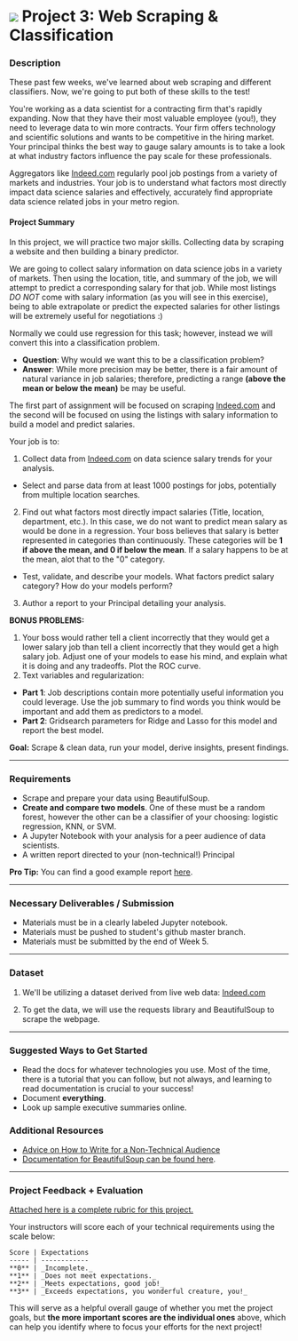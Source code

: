 # ![](https://ga-dash.s3.amazonaws.com/production/assets/logo-9f88ae6c9c3871690e33280fcf557f33.png) Project 3: Web Scraping & Classification

### Description

These past few weeks, we've learned about web scraping and different classifiers. Now, we're going to put both of these skills to the test!

You're working as a data scientist for a contracting firm that's rapidly expanding. Now that they have their most valuable employee (you!), they need to leverage data to win more contracts. Your firm offers technology and scientific solutions and wants to be competitive in the hiring market. Your principal thinks the best way to gauge salary amounts is to take a look at what industry factors influence the pay scale for these professionals.

Aggregators like [Indeed.com](https://www.indeed.com) regularly pool job postings from a variety of markets and industries. Your job is to understand what factors most directly impact data science salaries and effectively, accurately find appropriate data science related jobs in your metro region.

#### Project Summary

In this project, we will practice two major skills. Collecting data by scraping a website and then building a binary predictor.

We are going to collect salary information on data science jobs in a variety of markets. Then using the location, title, and summary of the job, we will attempt to predict a corresponding salary for that job. While most listings *DO NOT* come with salary information (as you will see in this exercise), being to able extrapolate or predict the expected salaries for other listings will be extremely useful for negotiations :)

Normally we could use regression for this task; however, instead we will convert this into a classification problem.

- **Question**: Why would we want this to be a classification problem?
- **Answer**: While more precision may be better, there is a fair amount of natural variance in job salaries; therefore, predicting a range **(above the mean or below the mean)** be may be useful.

The first part of assignment will be focused on scraping [Indeed.com](www.indeed.com) and the second will be focused on using the listings with salary information to build a model and predict salaries.

Your job is to:

1. Collect data from [Indeed.com](www.indeed.com) on data science salary trends for your analysis.
  - Select and parse data from at least 1000 postings for jobs, potentially from multiple location searches.
2. Find out what factors most directly impact salaries (Title, location, department, etc.). In this case, we do not want to predict mean salary as would be done in a regression. Your boss believes that salary is better represented in categories than continuously. These categories will be **1 if above the mean, and 0 if below the mean**. If a salary happens to be at the mean, alot that to the "0" category. 
  - Test, validate, and describe your models. What factors predict salary category? How do your models perform?
3. Author a report to your Principal detailing your analysis.

**BONUS PROBLEMS:**
1. Your boss would rather tell a client incorrectly that they would get a lower salary job than tell a client incorrectly that they would get a high salary job. Adjust one of your models to ease his mind, and explain what it is doing and any tradeoffs. Plot the ROC curve.
2. Text variables and regularization:
  - **Part 1**: Job descriptions contain more potentially useful information you could leverage. Use the job summary to find words you think would be important and add them as predictors to a model.
  - **Part 2**: Gridsearch parameters for Ridge and Lasso for this model and report the best model.


**Goal:** Scrape & clean data, run your model, derive insights, present findings.

---

### Requirements

- Scrape and prepare your data using BeautifulSoup.
- **Create and compare two models**. One of these must be a random forest, however the other can be a classifier of your choosing: logistic regression, KNN, or SVM. 
- A Jupyter Notebook with your analysis for a peer audience of data scientists.
- A written report directed to your (non-technical!) Principal

 **Pro Tip:** You can find a good example report [here](https://www.dlsweb.rmit.edu.au/lsu/content/2_assessmenttasks/assess_tuts/reports_ll/report.pdf).

---

### Necessary Deliverables / Submission

- Materials must be in a clearly labeled Jupyter notebook.
- Materials must be pushed to student's github master branch.
- Materials must be submitted by the end of Week 5.

---

### Dataset

1. We'll be utilizing a dataset derived from live web data: [Indeed.com](https://www.indeed.com)

2. To get the data, we will use the requests library and BeautifulSoup to scrape the webpage.

---

### Suggested Ways to Get Started

- Read the docs for whatever technologies you use. Most of the time, there is a tutorial that you can follow, but not always, and learning to read documentation is crucial to your success!
- Document **everything**.
- Look up sample executive summaries online.

### Additional Resources
- [Advice on How to Write for a Non-Technical Audience](http://programmers.stackexchange.com/questions/11523/explaining-technical-things-to-non-technical-people)
- [Documentation for BeautifulSoup can be found here](http://www.crummy.com/software/BeautifulSoup/).

---

### Project Feedback + Evaluation

[Attached here is a complete rubric for this project.](./project-04-rubric.md)

Your instructors will score each of your technical requirements using the scale below:

    Score | Expectations
    ----- | ------------
    **0** | _Incomplete._
    **1** | _Does not meet expectations._
    **2** | _Meets expectations, good job!_
    **3** | _Exceeds expectations, you wonderful creature, you!_

 This will serve as a helpful overall gauge of whether you met the project goals, but __the more important scores are the individual ones__ above, which can help you identify where to focus your efforts for the next project!
